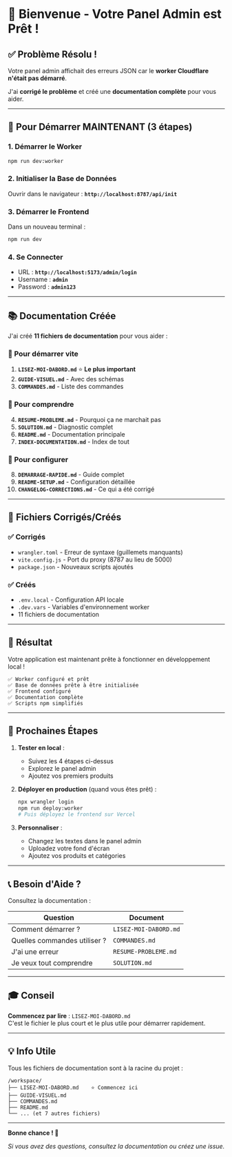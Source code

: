 # 👋 Bienvenue - Votre Panel Admin est Prêt !

## ✅ Problème Résolu !

Votre panel admin affichait des erreurs JSON car le **worker Cloudflare n'était pas démarré**.

J'ai **corrigé le problème** et créé une **documentation complète** pour vous aider.

---

## 🎯 Pour Démarrer MAINTENANT (3 étapes)

### 1. Démarrer le Worker
```bash
npm run dev:worker
```

### 2. Initialiser la Base de Données
Ouvrir dans le navigateur : **`http://localhost:8787/api/init`**

### 3. Démarrer le Frontend
Dans un nouveau terminal :
```bash
npm run dev
```

### 4. Se Connecter
- URL : **`http://localhost:5173/admin/login`**
- Username : **`admin`**
- Password : **`admin123`**

---

## 📚 Documentation Créée

J'ai créé **11 fichiers de documentation** pour vous aider :

### 🚀 Pour démarrer vite
1. **`LISEZ-MOI-DABORD.md`** ⭐ **Le plus important**
2. **`GUIDE-VISUEL.md`** - Avec des schémas
3. **`COMMANDES.md`** - Liste des commandes

### 📖 Pour comprendre
4. **`RESUME-PROBLEME.md`** - Pourquoi ça ne marchait pas
5. **`SOLUTION.md`** - Diagnostic complet
6. **`README.md`** - Documentation principale
7. **`INDEX-DOCUMENTATION.md`** - Index de tout

### 🔧 Pour configurer
8. **`DEMARRAGE-RAPIDE.md`** - Guide complet
9. **`README-SETUP.md`** - Configuration détaillée
10. **`CHANGELOG-CORRECTIONS.md`** - Ce qui a été corrigé

---

## 🔧 Fichiers Corrigés/Créés

### ✅ Corrigés
- `wrangler.toml` - Erreur de syntaxe (guillemets manquants)
- `vite.config.js` - Port du proxy (8787 au lieu de 5000)
- `package.json` - Nouveaux scripts ajoutés

### ✅ Créés
- `.env.local` - Configuration API locale
- `.dev.vars` - Variables d'environnement worker
- 11 fichiers de documentation

---

## 🎉 Résultat

Votre application est maintenant prête à fonctionner en développement local !

```
✅ Worker configuré et prêt
✅ Base de données prête à être initialisée
✅ Frontend configuré
✅ Documentation complète
✅ Scripts npm simplifiés
```

---

## 🚀 Prochaines Étapes

1. **Tester en local** :
   - Suivez les 4 étapes ci-dessus
   - Explorez le panel admin
   - Ajoutez vos premiers produits

2. **Déployer en production** (quand vous êtes prêt) :
   ```bash
   npx wrangler login
   npm run deploy:worker
   # Puis déployez le frontend sur Vercel
   ```

3. **Personnaliser** :
   - Changez les textes dans le panel admin
   - Uploadez votre fond d'écran
   - Ajoutez vos produits et catégories

---

## 📞 Besoin d'Aide ?

Consultez la documentation :

| Question | Document |
|----------|----------|
| Comment démarrer ? | `LISEZ-MOI-DABORD.md` |
| Quelles commandes utiliser ? | `COMMANDES.md` |
| J'ai une erreur | `RESUME-PROBLEME.md` |
| Je veux tout comprendre | `SOLUTION.md` |

---

## 🎓 Conseil

**Commencez par lire** : `LISEZ-MOI-DABORD.md`  
C'est le fichier le plus court et le plus utile pour démarrer rapidement.

---

## 💡 Info Utile

Tous les fichiers de documentation sont à la racine du projet :
```
/workspace/
├── LISEZ-MOI-DABORD.md    ⭐ Commencez ici
├── GUIDE-VISUEL.md
├── COMMANDES.md
├── README.md
└── ... (et 7 autres fichiers)
```

---

**Bonne chance ! 🚀**

*Si vous avez des questions, consultez la documentation ou créez une issue.*
